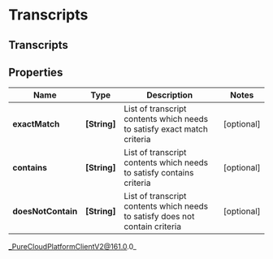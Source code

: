 # Transcripts

## Transcripts

## Properties

|Name | Type | Description | Notes|
|------------ | ------------- | ------------- | -------------|
| **exactMatch** | **[String]** | List of transcript contents which needs to satisfy exact match criteria | [optional] |
| **contains** | **[String]** | List of transcript contents which needs to satisfy contains criteria | [optional] |
| **doesNotContain** | **[String]** | List of transcript contents which needs to satisfy does not contain criteria | [optional] |



_PureCloudPlatformClientV2@161.0.0_
